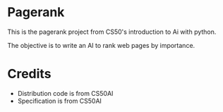 # Pagerank

This is the pagerank project from CS50's introduction to Ai with python.

The objective is to write an AI to rank web pages by importance.

# Credits
- Distribution code is from CS50AI
- Specification is from CS50AI
